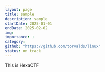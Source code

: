 ```yaml
---
layout: page
title: sample
description: sample
startDate: 2025-01-01
endDate: 2025-02-02
img:
importance: 1
category: 
github: "https://github.com/torvalds/linux"
status: on track
---
```


This is HexaCTF
